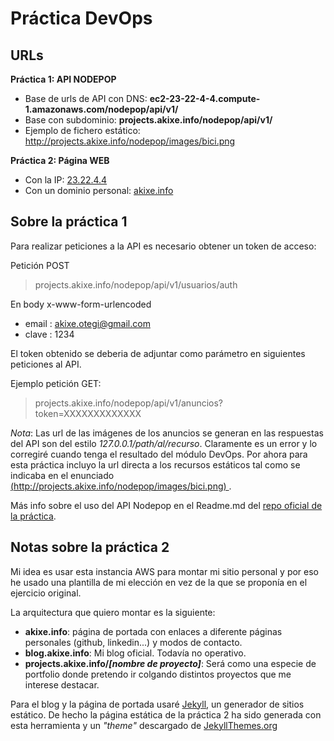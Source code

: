 # Práctica DevOps

## URLs

**Práctica 1: API NODEPOP**
- Base de urls de API con DNS: **ec2-23-22-4-4.compute-1.amazonaws.com/nodepop/api/v1/**
- Base con subdominio: **projects.akixe.info/nodepop/api/v1/**
- Ejemplo de fichero estático: [ http://projects.akixe.info/nodepop/images/bici.png ](http://projects.akixe.info/nodepop/images/bici.png)

**Práctica 2: Página WEB**
- Con la IP: [23.22.4.4](http://23.22.4.4)
- Con un dominio personal: [akixe.info](http://akixe.info)


## Sobre la práctica 1

Para realizar peticiones a la API es necesario obtener un token de acceso:

Petición POST
> projects.akixe.info/nodepop/api/v1/usuarios/auth

En body x-www-form-urlencoded
- email : akixe.otegi@gmail.com
- clave : 1234


El token obtenido se deberia de adjuntar como parámetro en siguientes peticiones al API.

Ejemplo petición GET:
> projects.akixe.info/nodepop/api/v1/anuncios?token=XXXXXXXXXXXXX

*Nota*: Las url de las imágenes de los anuncios se generan en las respuestas del API son del estilo *127.0.0.1/path/al/recurso*. Claramente es un error y lo corregiré cuando tenga el resultado del módulo DevOps. Por ahora para esta práctica incluyo la url directa a los recursos estáticos tal como se indicaba en el enunciado [ (http://projects.akixe.info/nodepop/images/bici.png) ](http://projects.akixe.info/nodepop/images/bici.png).

Más info sobre el uso del API Nodepop en el Readme.md del [repo oficial de la práctica](https://github.com/aki-KeepCoding/practica_nodepop).

## Notas sobre la práctica 2

Mi idea es  usar esta instancia AWS para montar mi sitio personal y por eso he usado una plantilla de mi elección en vez de la que se proponía en el ejercicio original.

La arquitectura que quiero montar es la siguiente:
- **akixe.info**: página de portada con enlaces a diferente páginas personales (github, linkedin...) y modos de contacto.
- **blog.akixe.info**: Mi blog oficial. Todavía no operativo.
- **projects.akixe.info/_[nombre de proyecto]_**: Será como una especie de portfolio donde pretendo ir colgando distintos proyectos que me interese destacar.


Para el blog y la página de portada usaré [Jekyll](https://jekyllrb.com/), un generador de sitios estático. De hecho la página estática de la práctica 2 ha sido generada con esta herramienta y un *"theme"* descargado de [JekyllThemes.org](http://jekyllthemes.org/)

